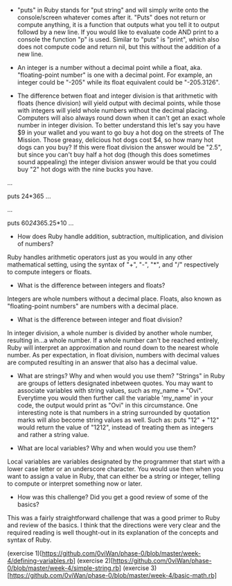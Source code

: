 - "puts" in Ruby stands for "put string" and will simply write onto the console/screen whatever comes after it. "Puts" does not return or compute anything, it is a function that outputs what you tell it to output followd by a new line. If you would like to evaluate code AND print to a console the function "p" is used. Similar to "puts" is "print", which also does not compute code and return nil, but this without the addition of a new line.

- An integer is a number without a decimal point while a float, aka. "floating-point number" is one with a decimal point. For example, an integer could be "-205" while its float equivalent could be "-205.3126".

- The difference betwen float and integer division is that arithmetic with floats (hence division) will yield output with decimal points, while those with integers will yield whole numbers without the decimal placing. Computers will also always round down when it can't get an exact whole number in integer division. To better understand this let's say you have $9 in your wallet and you want to go buy a hot dog on the streets of The Mission. Those greasy, delicious hot dogs cost $4, so how many hot dogs can you buy? If this were float division the answer would be "2.5", but since you can't buy half a hot dog (though this does sometimes sound appealing) the integer division answer would be that you could buy "2" hot dogs with the nine bucks you have.

...

puts 24*365
...

...

puts 60*24*365.25*10
...

- How does Ruby handle addition, subtraction, multiplication, and division of numbers?

Ruby handles arithmetic operators just as you would in any other mathematical setting, using the syntax of "+", "-", "*", and "/" respectively to compute integers or floats.

- What is the difference between integers and floats?

Integers are whole numbers without a decimal place. Floats, also known as "floating-point numbers" are numbers with a decimal place. 

- What is the difference between integer and float division?

In integer division, a whole number is divided by another whole number, resulting in...a whole number. If a whole number can't be reached entirely, Ruby will interpret an approximation and round down to the nearest whole number. As per expectation, in float division, numbers with decimal values are computed resulting in an answer that also has a decimal value. 

- What are strings? Why and when would you use them?
"Strings" in Ruby are groups of letters designated inbetween quotes. You may want to associate variables with string values, such as my_name = "Ovi". Everytime you would then further call the variable 'my_name' in your code, the output would print as "Ovi" in this circumstance. One interesting note is that numbers in a string surrounded by quotation marks will also become string values as well. Such as: puts "12" + "12" would return the value of "1212", instead of treating them as integers and rather a string value.

- What are local variables? Why and when would you use them?

Local variables are variables designated by the programmer that start with a lower case letter or an underscore character. You would use then when you want to assign a value in Ruby, that can either be a string or integer, telling to compute or interpret something now or later.

- How was this challenge? Did you get a good review of some of the basics?

This was a fairly straightforward challenge that was a good primer to Ruby and review of the basics. I think that the directions were very clear and the required reading is well thought-out in its explanation of the concepts and syntax of Ruby.

(exercise 1)[https://github.com/0viWan/phase-0/blob/master/week-4/defining-variables.rb]
(exercise 2)[https://github.com/0viWan/phase-0/blob/master/week-4/simple-string.rb]
(exercise 3)[https://github.com/0viWan/phase-0/blob/master/week-4/basic-math.rb]